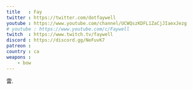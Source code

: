 ```yaml
---
title   : Fay
twitter : https://twitter.com/dotfaywell
youtube : https://www.youtube.com/channel/UCWQszKDFL1ZaCjJIaexJezg
# youtube : https://www.youtube.com/c/Faywell
twitch  : https://www.twitch.tv/faywell
discord : https://discord.gg/NeFuvK7
patreon :
country : ca
weapons :
    - bow
---
```


雷.
